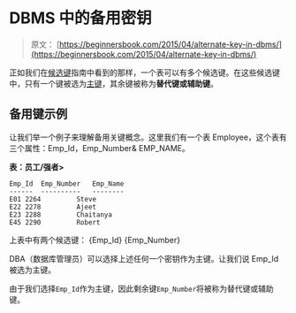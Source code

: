 # DBMS 中的备用密钥

> 原文： [https://beginnersbook.com/2015/04/alternate-key-in-dbms/](https://beginnersbook.com/2015/04/alternate-key-in-dbms/)

正如我们在[候选键](https://beginnersbook.com/2015/04/candidate-key-in-dbms/)指南中看到的那样，一个表可以有多个候选键。在这些候选键中，只有一个键被选为[主键](https://beginnersbook.com/2015/04/primary-key-in-dbms/)，其余键被称为**替代键或辅助键**。

## 备用键示例

让我们举一个例子来理解备用关键概念。这里我们有一个表 Employee，这个表有三个属性：Emp_Id，Emp_Number&amp; EMP_NAME。

**表：员工/强者&gt;**

```
Emp_Id  Emp_Number   Emp_Name
------  ----------   --------
E01	2264	     Steve
E22	2278	     Ajeet
E23	2288	     Chaitanya
E45	2290	     Robert

```

上表中有两个候选键：
{Emp_Id}
{Emp_Number}

DBA（数据库管理员）可以选择上述任何一个密钥作为主键。让我们说 Emp_Id 被选为主键。

由于我们选择`Emp_Id`作为主键，因此剩余键`Emp_Number`将被称为替代键或辅助键。
